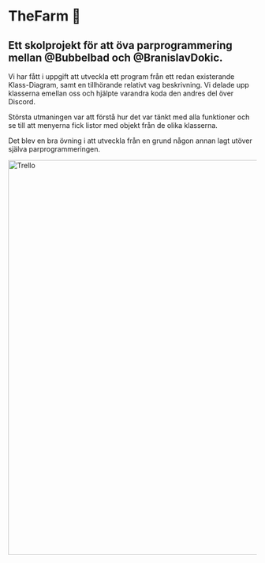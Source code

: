 # TheFarm :sheep:
## Ett skolprojekt för att öva parprogrammering mellan @Bubbelbad och @BranislavDokic.

Vi har fått i uppgift att utveckla ett program från ett redan existerande Klass-Diagram, samt en tillhörande relativt vag beskrivning. 
Vi delade upp klasserna emellan oss och hjälpte varandra koda den andres del över Discord. 

Största utmaningen var att förstå hur det var tänkt med alla funktioner och se till att menyerna fick listor med objekt från de olika klasserna. 

Det blev en bra övning i att utveckla från en grund någon annan lagt utöver själva parprogrammeringen. 

<img src="https://github.com/Bubbelbad/TheFarm-PairProgrammingProject/blob/master/farm.drawio.png" title="Klassdiagram" alt="Trello" width="800" height="800"/>&nbsp;
